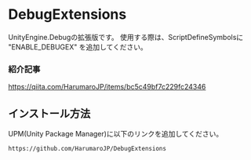# DebugExtensions
UnityEngine.Debugの拡張版です。
使用する際は、ScriptDefineSymbolsに "ENABLE_DEBUGEX" を追加してください。

### 紹介記事
https://qiita.com/HarumaroJP/items/bc5c49bf7c229fc24346

## インストール方法
UPM(Unity Package Manager)に以下のリンクを追加してください。
```
https://github.com/HarumaroJP/DebugExtensions
```
